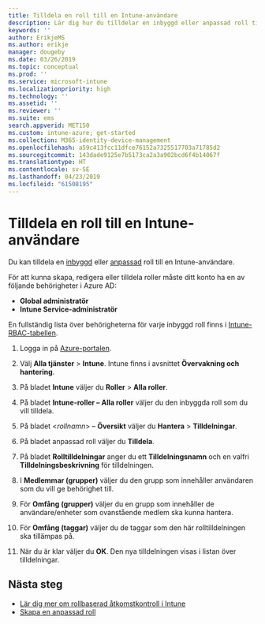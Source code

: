 ```yaml
---
title: Tilldela en roll till en Intune-användare
description: Lär dig hur du tilldelar en inbyggd eller anpassad roll till en användare i Microsoft Intune.
keywords: ''
author: ErikjeMS
ms.author: erikje
manager: dougeby
ms.date: 03/26/2019
ms.topic: conceptual
ms.prod: ''
ms.service: microsoft-intune
ms.localizationpriority: high
ms.technology: ''
ms.assetid: ''
ms.reviewer: ''
ms.suite: ems
search.appverid: MET150
ms.custom: intune-azure; get-started
ms.collection: M365-identity-device-management
ms.openlocfilehash: a59c413fcc11dfce76152a7325517703a71785d2
ms.sourcegitcommit: 143dade9125e7b5173ca2a3a902bcd6f4b14067f
ms.translationtype: HT
ms.contentlocale: sv-SE
ms.lasthandoff: 04/23/2019
ms.locfileid: "61508195"
---
```

# <a name="assign-a-role-to-an-intune-user"></a>Tilldela en roll till en Intune-användare

Du kan tilldela en [inbyggd](role-based-access-control.md#built-in-roles) eller [anpassad](create-custom-role.md) roll till en Intune-användare.

För att kunna skapa, redigera eller tilldela roller måste ditt konto ha en av följande behörigheter i Azure AD:
- **Global administratör**
- **Intune Service-administratör**

En fullständig lista över behörigheterna för varje inbyggd roll finns i [Intune-RBAC-tabellen](https://gallery.technet.microsoft.com/Intune-RBAC-table-2e3c9a1a).

1. Logga in på [Azure-portalen](https://portal.azure.com).

2. Välj **Alla tjänster** > **Intune**. Intune finns i avsnittet **Övervakning och hantering**.

3. På bladet **Intune** väljer du **Roller** > **Alla roller**.

4. På bladet **Intune-roller – Alla roller** väljer du den inbyggda roll som du vill tilldela.

5. På bladet <*rollnamn*> – **Översikt** väljer du **Hantera** > **Tilldelningar**.

6. På bladet anpassad roll väljer du **Tilldela**.

7. På bladet **Rolltilldelningar** anger du ett **Tilldelningsnamn** och en valfri **Tilldelningsbeskrivning** för tilldelningen.

8. I **Medlemmar (grupper)** väljer du den grupp som innehåller användaren som du vill ge behörighet till.

9. För **Omfång (grupper)** väljer du en grupp som innehåller de användare/enheter som ovanstående medlem ska kunna hantera.

10. För **Omfång (taggar)** väljer du de taggar som den här rolltilldelningen ska tillämpas på.

11. När du är klar väljer du **OK**. Den nya tilldelningen visas i listan över tilldelningar.


## <a name="next-steps"></a>Nästa steg
- [Lär dig mer om rollbaserad åtkomstkontroll i Intune](role-based-access-control.md)
- [Skapa en anpassad roll](create-custom-role.md)
